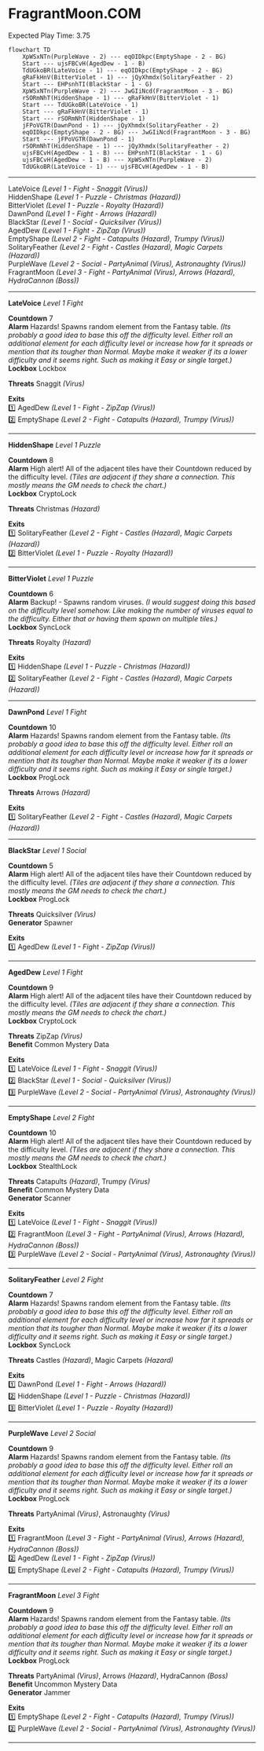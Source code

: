 # FragrantMoon.COM  
Expected Play Time: 3.75  
  
```mermaid  
flowchart TD  
	XpWSxNTn(PurpleWave - 2) --- eqOIDkpc(EmptyShape - 2 - BG)  
	Start --- ujsFBCvH(AgedDew - 1 - B)  
	TdUGkoBR(LateVoice - 1) --- eqOIDkpc(EmptyShape - 2 - BG)  
	gRaFkHnV(BitterViolet - 1) --- jQyXhmdx(SolitaryFeather - 2)  
	Start --- EHPsnhTI(BlackStar - 1 - G)  
	XpWSxNTn(PurpleWave - 2) --- JwGIiNcd(FragrantMoon - 3 - BG)  
	rSORmNhT(HiddenShape - 1) --- gRaFkHnV(BitterViolet - 1)  
	Start --- TdUGkoBR(LateVoice - 1)  
	Start --- gRaFkHnV(BitterViolet - 1)  
	Start --- rSORmNhT(HiddenShape - 1)  
	jFPoVGTR(DawnPond - 1) --- jQyXhmdx(SolitaryFeather - 2)  
	eqOIDkpc(EmptyShape - 2 - BG) --- JwGIiNcd(FragrantMoon - 3 - BG)  
	Start --- jFPoVGTR(DawnPond - 1)  
	rSORmNhT(HiddenShape - 1) --- jQyXhmdx(SolitaryFeather - 2)  
	ujsFBCvH(AgedDew - 1 - B) --- EHPsnhTI(BlackStar - 1 - G)  
	ujsFBCvH(AgedDew - 1 - B) --- XpWSxNTn(PurpleWave - 2)  
	TdUGkoBR(LateVoice - 1) --- ujsFBCvH(AgedDew - 1 - B)  
```  
  
---  
  
LateVoice *(Level 1 - Fight - Snaggit *(Virus)*)*  
HiddenShape *(Level 1 - Puzzle - Christmas *(Hazard)*)*  
BitterViolet *(Level 1 - Puzzle - Royalty *(Hazard)*)*  
DawnPond *(Level 1 - Fight - Arrows *(Hazard)*)*  
BlackStar *(Level 1 - Social - Quicksilver *(Virus)*)*  
AgedDew *(Level 1 - Fight - ZipZap *(Virus)*)*  
EmptyShape *(Level 2 - Fight - Catapults *(Hazard)*, Trumpy *(Virus)*)*  
SolitaryFeather *(Level 2 - Fight - Castles *(Hazard)*, Magic Carpets *(Hazard)*)*  
PurpleWave *(Level 2 - Social - PartyAnimal *(Virus)*, Astronaughty *(Virus)*)*  
FragrantMoon *(Level 3 - Fight - PartyAnimal *(Virus)*, Arrows *(Hazard)*, HydraCannon *(Boss)*)*  
  
---  
  
**LateVoice** *Level 1 Fight*  
  
**Countdown** 7  
**Alarm** Hazards! Spawns random element from the Fantasy table. *(Its probably a good idea to base this off the difficulty level. Either roll an additional element for each difficulty level or increase how far it spreads or mention that its tougher than Normal. Maybe make it weaker if its a lower difficulty and it seems right. Such as making it Easy or single target.)*  
**Lockbox** Lockbox  
  
**Threats** Snaggit *(Virus)*  
  
**Exits**  
:one: AgedDew *(Level 1 - Fight - ZipZap *(Virus)*)*  
:two: EmptyShape *(Level 2 - Fight - Catapults *(Hazard)*, Trumpy *(Virus)*)*  
  
---  
  
**HiddenShape** *Level 1 Puzzle*  
  
**Countdown** 8  
**Alarm** High alert! All of the adjacent tiles have their Countdown reduced by the difficulty level. *(Tiles are adjacent if they share a connection. This mostly means the GM needs to check the chart.)*  
**Lockbox** CryptoLock  
  
**Threats** Christmas *(Hazard)*  
  
**Exits**  
:one: SolitaryFeather *(Level 2 - Fight - Castles *(Hazard)*, Magic Carpets *(Hazard)*)*  
:two: BitterViolet *(Level 1 - Puzzle - Royalty *(Hazard)*)*  
  
---  
  
**BitterViolet** *Level 1 Puzzle*  
  
**Countdown** 6  
**Alarm** Backup! - Spawns random viruses. *(I would suggest doing this based on the difficulty level somehow. Like making the number of viruses equal to the difficulty. Either that or having them spawn on multiple tiles.)*  
**Lockbox** SyncLock  
  
**Threats** Royalty *(Hazard)*  
  
**Exits**  
:one: HiddenShape *(Level 1 - Puzzle - Christmas *(Hazard)*)*  
:two: SolitaryFeather *(Level 2 - Fight - Castles *(Hazard)*, Magic Carpets *(Hazard)*)*  
  
---  
  
**DawnPond** *Level 1 Fight*  
  
**Countdown** 10  
**Alarm** Hazards! Spawns random element from the Fantasy table. *(Its probably a good idea to base this off the difficulty level. Either roll an additional element for each difficulty level or increase how far it spreads or mention that its tougher than Normal. Maybe make it weaker if its a lower difficulty and it seems right. Such as making it Easy or single target.)*  
**Lockbox** ProgLock  
  
**Threats** Arrows *(Hazard)*  
  
**Exits**  
:one: SolitaryFeather *(Level 2 - Fight - Castles *(Hazard)*, Magic Carpets *(Hazard)*)*  
  
---  
  
**BlackStar** *Level 1 Social*  
  
**Countdown** 5  
**Alarm** High alert! All of the adjacent tiles have their Countdown reduced by the difficulty level. *(Tiles are adjacent if they share a connection. This mostly means the GM needs to check the chart.)*  
**Lockbox** ProgLock  
  
**Threats** Quicksilver *(Virus)*  
**Generator** Spawner  
  
**Exits**  
:one: AgedDew *(Level 1 - Fight - ZipZap *(Virus)*)*  
  
---  
  
**AgedDew** *Level 1 Fight*  
  
**Countdown** 9  
**Alarm** High alert! All of the adjacent tiles have their Countdown reduced by the difficulty level. *(Tiles are adjacent if they share a connection. This mostly means the GM needs to check the chart.)*  
**Lockbox** CryptoLock  
  
**Threats** ZipZap *(Virus)*  
**Benefit** Common Mystery Data  
  
**Exits**  
:one: LateVoice *(Level 1 - Fight - Snaggit *(Virus)*)*  
:two: BlackStar *(Level 1 - Social - Quicksilver *(Virus)*)*  
:three: PurpleWave *(Level 2 - Social - PartyAnimal *(Virus)*, Astronaughty *(Virus)*)*  
  
---  
  
**EmptyShape** *Level 2 Fight*  
  
**Countdown** 10  
**Alarm** High alert! All of the adjacent tiles have their Countdown reduced by the difficulty level. *(Tiles are adjacent if they share a connection. This mostly means the GM needs to check the chart.)*  
**Lockbox** StealthLock  
  
**Threats** Catapults *(Hazard)*, Trumpy *(Virus)*  
**Benefit** Common Mystery Data  
**Generator** Scanner  
  
**Exits**  
:one: LateVoice *(Level 1 - Fight - Snaggit *(Virus)*)*  
:two: FragrantMoon *(Level 3 - Fight - PartyAnimal *(Virus)*, Arrows *(Hazard)*, HydraCannon *(Boss)*)*  
:three: PurpleWave *(Level 2 - Social - PartyAnimal *(Virus)*, Astronaughty *(Virus)*)*  
  
---  
  
**SolitaryFeather** *Level 2 Fight*  
  
**Countdown** 7  
**Alarm** Hazards! Spawns random element from the Fantasy table. *(Its probably a good idea to base this off the difficulty level. Either roll an additional element for each difficulty level or increase how far it spreads or mention that its tougher than Normal. Maybe make it weaker if its a lower difficulty and it seems right. Such as making it Easy or single target.)*  
**Lockbox** SyncLock  
  
**Threats** Castles *(Hazard)*, Magic Carpets *(Hazard)*  
  
**Exits**  
:one: DawnPond *(Level 1 - Fight - Arrows *(Hazard)*)*  
:two: HiddenShape *(Level 1 - Puzzle - Christmas *(Hazard)*)*  
:three: BitterViolet *(Level 1 - Puzzle - Royalty *(Hazard)*)*  
  
---  
  
**PurpleWave** *Level 2 Social*  
  
**Countdown** 9  
**Alarm** Hazards! Spawns random element from the Fantasy table. *(Its probably a good idea to base this off the difficulty level. Either roll an additional element for each difficulty level or increase how far it spreads or mention that its tougher than Normal. Maybe make it weaker if its a lower difficulty and it seems right. Such as making it Easy or single target.)*  
**Lockbox** ProgLock  
  
**Threats** PartyAnimal *(Virus)*, Astronaughty *(Virus)*  
  
**Exits**  
:one: FragrantMoon *(Level 3 - Fight - PartyAnimal *(Virus)*, Arrows *(Hazard)*, HydraCannon *(Boss)*)*  
:two: AgedDew *(Level 1 - Fight - ZipZap *(Virus)*)*  
:three: EmptyShape *(Level 2 - Fight - Catapults *(Hazard)*, Trumpy *(Virus)*)*  
  
---  
  
**FragrantMoon** *Level 3 Fight*  
  
**Countdown** 9  
**Alarm** Hazards! Spawns random element from the Fantasy table. *(Its probably a good idea to base this off the difficulty level. Either roll an additional element for each difficulty level or increase how far it spreads or mention that its tougher than Normal. Maybe make it weaker if its a lower difficulty and it seems right. Such as making it Easy or single target.)*  
**Lockbox** ProgLock  
  
**Threats** PartyAnimal *(Virus)*, Arrows *(Hazard)*, HydraCannon *(Boss)*  
**Benefit** Uncommon Mystery Data  
**Generator** Jammer  
  
**Exits**  
:one: EmptyShape *(Level 2 - Fight - Catapults *(Hazard)*, Trumpy *(Virus)*)*  
:two: PurpleWave *(Level 2 - Social - PartyAnimal *(Virus)*, Astronaughty *(Virus)*)*  
  
---  

